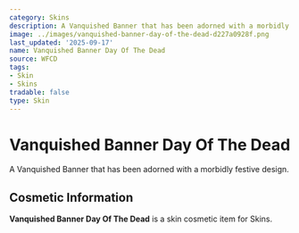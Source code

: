 ```yaml
---
category: Skins
description: A Vanquished Banner that has been adorned with a morbidly festive design.
image: ../images/vanquished-banner-day-of-the-dead-d227a0928f.png
last_updated: '2025-09-17'
name: Vanquished Banner Day Of The Dead
source: WFCD
tags:
- Skin
- Skins
tradable: false
type: Skin
---
```


# Vanquished Banner Day Of The Dead

A Vanquished Banner that has been adorned with a morbidly festive design.

## Cosmetic Information

**Vanquished Banner Day Of The Dead** is a skin cosmetic item for Skins.

